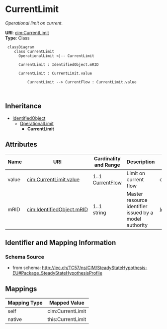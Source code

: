 # CurrentLimit


_Operational limit on current._





**URI**: [cim:CurrentLimit](http://iec.ch/TC57/CIM100#CurrentLimit)<br />
**Type**: Class




```mermaid
 classDiagram
    class CurrentLimit
      OperationalLimit <|-- CurrentLimit
      
      CurrentLimit : IdentifiedObject.mRID
        
      CurrentLimit : CurrentLimit.value
        
          CurrentLimit --> CurrentFlow : CurrentLimit.value
        
      
```





## Inheritance
* [IdentifiedObject](IdentifiedObject.md)
    * [OperationalLimit](OperationalLimit.md)
        * **CurrentLimit**



## Attributes


| Name | URI | Cardinality and Range | Description | Inheritance |
| ---  | --- | --- | --- | --- |
| value | [cim:CurrentLimit.value](http://iec.ch/TC57/CIM100#CurrentLimit.value) | 1..1 <br />  [CurrentFlow](CurrentFlow.md)  | Limit on current flow | direct |
| mRID | [cim:IdentifiedObject.mRID](http://iec.ch/TC57/CIM100#IdentifiedObject.mRID) | 1..1 <br />  string  | Master resource identifier issued by a model authority | [IdentifiedObject](IdentifiedObject.md) |









## Identifier and Mapping Information







### Schema Source


* from schema: http://iec.ch/TC57/ns/CIM/SteadyStateHypothesis-EU#Package_SteadyStateHypothesisProfile





## Mappings

| Mapping Type | Mapped Value |
| ---  | ---  |
| self | cim:CurrentLimit |
| native | this:CurrentLimit |




